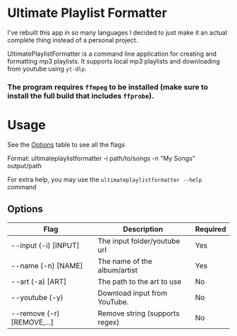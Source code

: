 # Ultimate Playlist Formatter
I've rebuilt this app in so many  languages I decided to just make it an actual complete thing instead of a personal project.

UltimatePlaylistFormatter is a command line application for creating and formatting mp3 playlists. It supports local mp3 playlists and downloading from youtube using `yt-dlp`.

### The program requires `ffmpeg` to be installed (make sure to install the full build that includes `ffprobe`).

# Usage
See the [Options](#Options) table to see all the flags

Format: ultimateplaylistformatter -i path/to/songs -n "My Songs" output/path

For extra help, you may use the `ultimateplaylistformatter --help` command

## Options
| Flag                       | Description                    | Required |
|----------------------------|--------------------------------|----------|
| --input (-i) [INPUT]       | The input folder/youtube url   | Yes      |
| --name (-n) [NAME]         | The name of the album/artist   | Yes      |
| --art (-a) [ART]           | The path to the art to use     | No       |
| --youtube (-y)             | Download input from YouTube.   | No       |
| --remove (-r) [REMOVE,...] | Remove string (supports regex) | No       |
